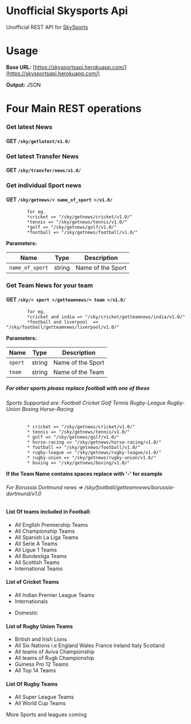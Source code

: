 Unofficial Skysports Api
============

Unofficial REST API for [SkySports](www.skysports.com) 


Usage
==========

**Base URL:** [https://skysportsapi.herokuapp.com/](https://skysportsapi.herokuapp.com/)

**Output:** JSON


Four Main REST operations
====================
	
### Get latest News 
#### GET `/sky/getlatest/v1.0/`

### Get latest Transfer News 
#### GET `/sky/transfer/news/v1.0/`

### Get individual Sport news 
#### GET `/sky/getnews/< name_of_sport >/v1.0/` 
		
			for eg. 
			*cricket => "/sky/getnews/cricket/v1.0/" 
			*tennis => "/sky/getnews/tennis/v1.0/" 
			*golf => "/sky/getnews/golf/v1.0/" 		
			*football => "/sky/getnews/football/v1.0/" 	 

**Parameters:**

| Name | Type | Description |
| ---- | ---- | ----------- |
| `name_of_sport` | string | Name of the Sport |
		 
### Get Team News for your team 
#### GET `/sky/< sport >/getteamnews/< team >/v1.0/` 
		 
			for eg. 
			*cricket and india => "/sky/cricket/getteamnews/india/v1.0/" 
			*football and liverpool  => "/sky/football/getteamnews/liverpool/v1.0/" 
		 
**Parameters:**

| Name | Type | Description |
| ---- | :----: | :-----------: |
| `sport` | string | Name of the Sport |
| `team` | string | Name of the Team |

	 
##### For other sports please replace football with one of these
		 
###### Sports Supported are: Football Cricket Golf Tennis Rugby-League Rugby-Union Boxing Horse-Racing 
			* cricket => "/sky/getnews/cricket/v1.0/" 
			* tennis => "/sky/getnews/tennis/v1.0/" 
			* golf => "/sky/getnews/golf/v1.0/" 		
			* horse-racing => "/sky/getnews/horse-racing/v1.0/" 
			* football => "/sky/getnews/football/v1.0/" 
			* rugby-league => "/sky/getnews/rugby-league/v1.0/" 
			* rugby-union => "/sky/getnews/rugby-union/v1.0/" 
			* boxing => "/sky/getnews/boxing/v1.0/" 
		 
	 
**If the Team Name contains spaces replace with '-' for example**
###### For Borussia Dortmund news => /sky/football/getteamnews/borussia-dortmund/v1.0   

#### List Of teams included in Football:
		 
+ All English Premiership Teams   
+ All Championship Teams   
+ All Spanish La Liga Teams   
+ All Serie A Teams   
+ All Ligue 1 Teams   
+ All Bundesliga Teams   
+ All Scottish Teams   
+ International Teams    
		 
	 
	 

#### List of Cricket Teams
* All Indian Premier League Teams 
* Internationals 
<!--
     Afghanistan 
     Australia 
     Bangladesh 
     England 
     Holland 

     India 
     Ireland 
     Kenya 
     New Zealand 
     Pakistan 

     Scotland 
     South Africa 
     Sri Lanka 
     West Indies 
     Zimbabwe 
-->
* Domestic
<!--
     Derbyshire 
     Durham 
     Essex 
     Glamorgan 
     Gloucestershire 
     Hampshire 

     Kent 
     Lancashire 
     Leicestershire 
     Middlesex 
     Northamptonshire 
     Nottinghamshire 

     Somerset 
     Surrey 
     Sussex -->
 
      
	 
#### List of Rugby Union Teams
 
+ British and Irish Lions 
+ All Six Nations i.e England Wales France Ireland Italy Scotland 
+ All teams of Aviva Championship 
+ All teams of Rugb Championship 
+ Guiness Pro 12 Teams 
+ All Top 14 Teams 
 
 
#### List Of Rugby Teams
+ All Super League Teams 
+ All World Cup Teams      
	 
 
More Sports and leagues coming
	
